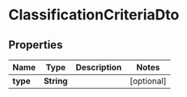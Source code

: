 # ClassificationCriteriaDto

## Properties

| Name     | Type       | Description | Notes      |
| -------- | ---------- | ----------- | ---------- |
| **type** | **String** |             | [optional] |
